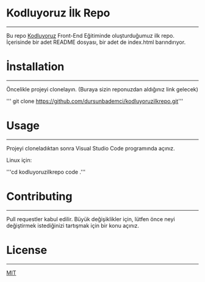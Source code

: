 # Kodluyoruz İlk Repo
--------------------------------------------------------

Bu repo [Kodluyoruz](http://www.kodluyoruz.org) Front-End Eğitiminde oluşturduğumuz ilk repo. İçerisinde bir adet README dosyası, bir adet de index.html barındırıyor.


# İnstallation
-----------------------------------------------------

Öncelikle projeyi clonelayın. (Buraya sizin reponuzdan aldığınız link gelecek)

''' git clone https://github.com/dursunbademci/kodluyoruzilkrepo.git'''

# Usage
-----------------------------------------

Projeyi cloneladıktan sonra Visual Studio Code programında açınız.

Linux için:

'''cd kodluyoruzilkrepo
code .'''

# Contributing
----------------------------------------------------

Pull requestler kabul edilir. Büyük değişiklikler için, lütfen önce neyi değiştirmek istediğinizi tartışmak için bir konu açınız.

# License
--------------------------------------------------------
[MIT](https://choosealicense.com/licenses/mit/)